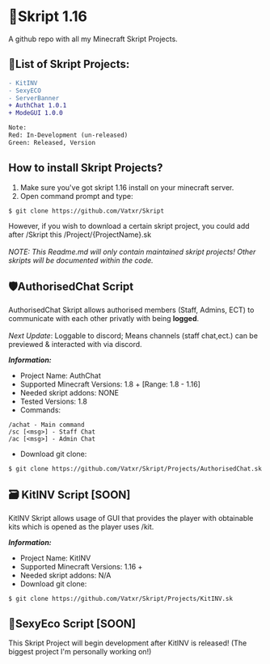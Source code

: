 <!-- Skript HTML -->

# 📜Skript 1.16 
A github repo with all my Minecraft Skript Projects. 

## 📌List of Skript Projects:
```diff
- KitINV
- SexyECO
- ServerBanner
+ AuthChat 1.0.1
+ ModeGUI 1.0.0

Note:
Red: In-Development (un-released)
Green: Released, Version 
```
## How to install Skript Projects?
1) Make sure you've got skript 1.16 install on your minecraft server.
2) Open command prompt and type:
```
$ git clone https://github.com/Vatxr/Skript
```
However, if you wish to download a certain skript project, you could add after /Skript this /Project/{ProjectName}.sk<br><br>
*NOTE: This Readme.md will only contain maintained skript projects! Other skripts will be documented within the code.*

## 🛡️AuthorisedChat Script
AuthorisedChat Skript allows authorised members (Staff, Admins, ECT) to communicate with each other privatly with being **logged**.
<br><br>
*Next Update*: Loggable to discord; Means channels (staff chat,ect.) can be previewed & interacted with via discord.

***Information:***<br>
- Project Name: AuthChat <br>
- Supported Minecraft Versions: 1.8 +  [Range: 1.8 - 1.16]<br>
- Needed skript addons: NONE
- Tested Versions: 1.8
- Commands: 
```
/achat - Main command
/sc [<msg>] - Staff Chat
/ac [<msg>] - Admin Chat
```
- Download git clone:
```
$ git clone https://github.com/Vatxr/Skript/Projects/AuthorisedChat.sk
```

## 🗃️ KitINV Script [SOON]
KitINV Skript allows usage of GUI that provides the player with obtainable kits which is opened as the player uses /kit.

***Information:***<br>
- Project Name: KitINV <br>
- Supported Minecraft Versions: 1.16 +  <br>
- Needed skript addons: N/A
- Download git clone:
```
$ git clone https://github.com/Vatxr/Skript/Projects/KitINV.sk
```

## 💸SexyEco Script [SOON]

This Skript Project will begin development after KitINV is released! (The biggest project I'm personally working on!)
